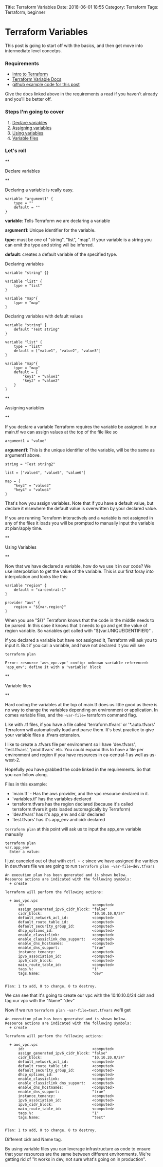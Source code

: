 Title: Terraform Variables 
Date: 2018-06-01 18:55
Category: Terraform
Tags: Terraform, beginner

# Terraform Variables

This post is going to start off with the basics, and then get move into intermediate level concetps. 


### Requirements

* [Intro to Terraform](introduction-to-terraform.html)
* [Terraform Variable Docs](https://www.terraform.io/docs/configuration/variables.html)
* [github example code for this post](https://github.com/BGnoinski/gnoinski.ca/tree/master/ben/terraform/variables/)

Give the docs linked above in the requirements a read if you haven't already and you'll be better off.

### Steps I'm going to cover

1. <a href="#declare">Declare variables</a>
1. <a href="#assigning">Assigning variables</a>
1. <a href="#using">Using variables</a>
1. <a href="#varfiles">Variable files</a>

### Let's roll

** <p id="declare">Declare variables</p> **

Declaring a variable is really easy.

```
variable "argument1" {
    type = ""
    default = ""
}
```

**variable**: Tells Terraform we are declaring a variable

**argument1**: Unique identifier for the variable.

**type**: must be one of "string", "list", "map". If your variable is a string you can omit the type and string will be inferred. 

**default**: creates a default variable of the specified type.

Declaring variables

```
variable "string" {}

variable "list" {
    type = "list"
}

variable "map"{
    type = "map"
}
```

Declaring variables with default values

```
variable "string" {
    default "Test string"
}

variable "list" {
    type = "list"
    default = ["value1", "value2", "value3"]
}

variable "map"{
    type = "map"
    default = {
        "key1" = "value1"
        "key2" = "value2"
    }
}
```

** <p id="assigning">Assigning variables</p> **

If you declare a variable Terraform requires the variable be assigned. In our main.tf we can assign values at the top of the file like so

```
argument1 = "value"
```

**argument1**: This is the unique identifier of the variable, will be the same as argument1 above.

```
string = "Test string2"

list = ["value4", "value5", "value6"]

map = {
    "key3" = "value3"
    "key4" = "value4"
} 
```

That's how you assign variables. Note that if you have a default value, but declare it elsewhere the default value is overwritten by your declared value.

If you are running Terraform interactively and a variable is not assigned in any of the files it loads you will be prompted to manually input the variable at plan/apply time. 

** <p id="using">Using Variables</p> **

Now that we have declared a variable, how do we use it in our code? We use interpolation to get the value of the variable. This is our first foray into interpolation and looks like this:

```
variable "region" { 
    default = "ca-central-1"
}

provider "aws" {
    region = "${var.region}"
}
```

When you use "${}" Terraform knows that the code in the middle needs to be parsed. In this case it knows that it needs to go and get the value of region variable. So variables get called with "${var.UNIQUEIDENTIFIER}" .

If you declared a variable but have not assigned it, Terraform will ask you to input it. But if you call a variable, and have not declared it you will see

```
terraform plan

Error: resource 'aws_vpc.vpc' config: unknown variable referenced: 'app_env'; define it with a 'variable' block
```

** <p id="varfiles">Variable files</p> **

Hard coding the variables at the top of main.tf does us little good as there is no way to change the variables depending on environment or application. In comes variable files, and the `-var-file=` terraform command flag.

Like with .tf files, if you have a file called 'terraform.tfvars' or '*.auto.tfvars' Terraform will automatically load and parse them. It's best practice to give your variable files a .tfvars extension.

I like to create a .tfvars file per environment so I have 'dev.tfvars', 'test.tfvars', 'prod.tfvars' etc. You could expand this to have a file per environment and region if you have resources in ca-central-1 as well as us-west-2.

Hopefully you have grabbed the code linked in the requirements. So that you can follow along. 

Files in this example:

* 'main.tf' - Has the aws provider, and the vpc resource declared in it. 
* 'variables.tf' has the variables declared
* terraform.tfvars has the region declared (because it's called terraform.tfvars it gets loaded automagically by Terraform)
* 'dev.tfvars' has it's app_env and cidr declared
* 'test.tfvars' has it's app_env and cidr declared

`terraform plan` at this point will ask us to input the app_env variable manually

```
terraform plan
var.app_env
  Enter a value: 
```

I just canceled out of that with `ctrl + c` since we have assigned the varibles in dev.tfvars file we are going to run `terraform plan -var-file=dev.tfvars`

```
An execution plan has been generated and is shown below.
Resource actions are indicated with the following symbols:
  + create

Terraform will perform the following actions:

  + aws_vpc.vpc
      id:                               <computed>
      assign_generated_ipv6_cidr_block: "false"
      cidr_block:                       "10.10.10.0/24"
      default_network_acl_id:           <computed>
      default_route_table_id:           <computed>
      default_security_group_id:        <computed>
      dhcp_options_id:                  <computed>
      enable_classiclink:               <computed>
      enable_classiclink_dns_support:   <computed>
      enable_dns_hostnames:             <computed>
      enable_dns_support:               "true"
      instance_tenancy:                 <computed>
      ipv6_association_id:              <computed>
      ipv6_cidr_block:                  <computed>
      main_route_table_id:              <computed>
      tags.%:                           "1"
      tags.Name:                        "dev"


Plan: 1 to add, 0 to change, 0 to destroy.

```

We can see that it's going to create our vpc with the 10.10.10.0/24 cidr and tag our vpc with the "Name" "dev"

Now if we run `terraform plan -var-file=test.tfvars` we'll get

```
An execution plan has been generated and is shown below.
Resource actions are indicated with the following symbols:
  + create

Terraform will perform the following actions:

  + aws_vpc.vpc
      id:                               <computed>
      assign_generated_ipv6_cidr_block: "false"
      cidr_block:                       "10.10.20.0/24"
      default_network_acl_id:           <computed>
      default_route_table_id:           <computed>
      default_security_group_id:        <computed>
      dhcp_options_id:                  <computed>
      enable_classiclink:               <computed>
      enable_classiclink_dns_support:   <computed>
      enable_dns_hostnames:             <computed>
      enable_dns_support:               "true"
      instance_tenancy:                 <computed>
      ipv6_association_id:              <computed>
      ipv6_cidr_block:                  <computed>
      main_route_table_id:              <computed>
      tags.%:                           "1"
      tags.Name:                        "test"


Plan: 1 to add, 0 to change, 0 to destroy.
```

Different cidr and Name tag.

By using variable files you can leverage infrastructure as code to ensure that your resources are the same between different environments. We're getting rid of "It works in dev, not sure what's going on in production".
